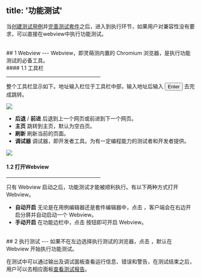title: '功能测试'
---
当[创建测试用例](/zh-cn/docs/guide/case.html)并[完善测试套件](/zh-cn/docs/guide/suite.html)之后，进入到执行环节，如果用户对兼容性没有要求，可以直接在webview中执行功能测试。

<br/>
## 1 Webview
---
Webview，即灵萌测内置的 Chromium 浏览器，是执行功能测试的必备工具。

<br/>
#### 1.1 工具栏
<hr width="50%" align="left">

整个工具栏显示如下。地址输入栏位于工具栏中部，输入地址后输入 <button>Enter</button> 去完成跳转。

<img class="box-shadow" src="/images/code-editor/webview-toolbar.png">

- <i class="fa fa-arrow-left"></i> **后退** / <i class="fa fa-arrow-right"></i> **前进**  后退到上一个网页或前进到下一个网页。
- <i class="fa fa-home"></i> **主页** 跳转到主页，默认为空白页。
- <i class="fa fa-refresh"></i> **刷新** 刷新当前的页面。
- <i class="fa fa-pencil-square-o"></i> **调试器** 调试器，即开发者工具。为有一定编程能力的测试者和开发者提供。

<img class="guide-images" src="/images/code-editor/webview-debugger.png">

#### 1.2 打开Webview
<hr width="50%" align="left">

只有 Webview 启动之后，功能测试才能被顺利执行。有以下两种方式打开 Webview。

- **自动开启** 无论是在用例编辑器还是套件编辑器中，点击 <i class="fa fa-play"></i>，客户端会在右边开启分屏并自动启动一个 Webview。
- **手动开启** 在功能边栏中，点击 <i class="fa fa-globe fa-2x" style="color:green"></i> 按钮即可开启 Webview。

<br/>
## 2 执行测试
---
如果不在左边选择执行测试的浏览器，点击 <i class="fa fa-play"></i>，默认在 Webview 开始执行功能测试。

在测试中可以通过输出及调试面板查看运行信息、错误和警告，在测试结束之后，用户可以去相应面板[查看测试报告](/zh-cn/docs/guide/reports.html)。